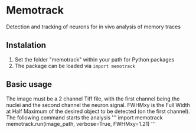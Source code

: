# Memotrack
Detection and tracking of neurons for in vivo analysis of memory traces

## Instalation
1) Set the folder "memotrack" within your path for Python packages
2) The package can be loaded via `import memotrack`

## Basic usage
The image must be a 2 channel Tiff file, with the first channel being the nuclei and the second channel the neuron signal. FWHMxy is the Full Width at Half Maximum of the desired object to be detected (on the first channel). The following command starts the analysis
'''
import memotrack
memotrack.run(image_path, verbose=True, FWHMxy=1.21)
'''
